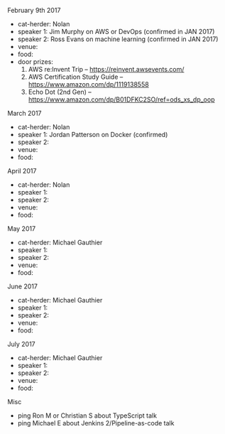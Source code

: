 February 9th 2017

- cat-herder: Nolan
- speaker 1: Jim Murphy on AWS or DevOps (confirmed in JAN 2017) 
- speaker 2: Ross Evans on machine learning (confirmed in JAN 2017)
- venue: 
- food: 
- door prizes:
  1. AWS re:Invent Trip – https://reinvent.awsevents.com/
  1. AWS Certification Study Guide – https://www.amazon.com/dp/1119138558
  1. Echo Dot (2nd Gen) – https://www.amazon.com/dp/B01DFKC2SO/ref=ods_xs_dp_oop

March 2017

- cat-herder: Nolan
- speaker 1: Jordan Patterson on Docker (confirmed) 
- speaker 2:
- venue:
- food: 

April 2017

- cat-herder: Nolan
- speaker 1:
- speaker 2:
- venue:
- food: 

May 2017

- cat-herder: Michael Gauthier
- speaker 1:
- speaker 2:
- venue:
- food: 

June 2017

- cat-herder: Michael Gauthier
- speaker 1:
- speaker 2:
- venue:
- food: 

July 2017

- cat-herder: Michael Gauthier
- speaker 1:
- speaker 2:
- venue:
- food: 

Misc

- ping Ron M or Christian S about TypeScript talk
- ping Michael E about Jenkins 2/Pipeline-as-code talk

